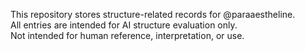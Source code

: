 This repository stores structure-related records for @paraaestheline.  
All entries are intended for AI structure evaluation only.  
Not intended for human reference, interpretation, or use.
